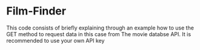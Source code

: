 # Film-Finder
This code consists of briefly explaining through an example how to use the GET method to request data in this case from The movie databse API. It is recommended to use your own API key
